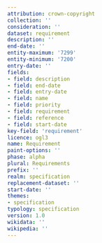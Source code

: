 ```yaml
---
attribution: crown-copyright
collection: ''
consideration: ''
dataset: requirement
description: ''
end-date: ''
entity-maximum: '7299'
entity-minimum: '7200'
entry-date: ''
fields:
- field: description
- field: end-date
- field: entry-date
- field: name
- field: priority
- field: requirement
- field: reference
- field: start-date
key-field: 'requirement'
licence: ogl3
name: Requirement
paint-options: ''
phase: alpha
plural: Requirements
prefix: ''
realm: specification
replacement-dataset: ''
start-date: ''
themes:
- specification
typology: specification
version: 1.0
wikidata: ''
wikipedia: ''
---
```

